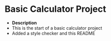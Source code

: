 # Basic Calculator Project

* **Description**
* This is the start of a basic calculator project
* Added a style checker and this README
